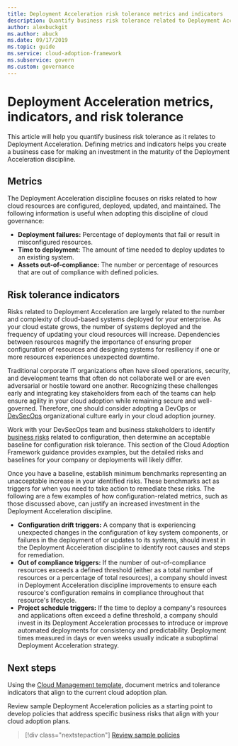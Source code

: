 ```yaml
---
title: Deployment Acceleration risk tolerance metrics and indicators
description: Quantify business risk tolerance related to Deployment Acceleration in the Microsoft Cloud Adoption Framework for Azure.
author: alexbuckgit
ms.author: abuck
ms.date: 09/17/2019
ms.topic: guide
ms.service: cloud-adoption-framework
ms.subservice: govern
ms.custom: governance
---
```


# Deployment Acceleration metrics, indicators, and risk tolerance

This article will help you quantify business risk tolerance as it relates to Deployment Acceleration. Defining metrics and indicators helps you create a business case for making an investment in the maturity of the Deployment Acceleration discipline.

## Metrics

The Deployment Acceleration discipline focuses on risks related to how cloud resources are configured, deployed, updated, and maintained. The following information is useful when adopting this discipline of cloud governance:

- **Deployment failures:** Percentage of deployments that fail or result in misconfigured resources.
- **Time to deployment:** The amount of time needed to deploy updates to an existing system.
- **Assets out-of-compliance:** The number or percentage of resources that are out of compliance with defined policies.

## Risk tolerance indicators

Risks related to Deployment Acceleration are largely related to the number and complexity of cloud-based systems deployed for your enterprise. As your cloud estate grows, the number of systems deployed and the frequency of updating your cloud resources will increase. Dependencies between resources magnify the importance of ensuring proper configuration of resources and designing systems for resiliency if one or more resources experiences unexpected downtime.

<!-- "en-us" location is required for the URL below. -->

Traditional corporate IT organizations often have siloed operations, security, and development teams that often do not collaborate well or are even adversarial or hostile toward one another. Recognizing these challenges early and integrating key stakeholders from each of the teams can help ensure agility in your cloud adoption while remaining secure and well-governed. Therefore, one should consider adopting a DevOps or [DevSecOps](https://www.microsoft.com/en-us/securityengineering/devsecops) organizational culture early in your cloud adoption journey.

Work with your DevSecOps team and business stakeholders to identify [business risks](./business-risks.md) related to configuration, then determine an acceptable baseline for configuration risk tolerance. This section of the Cloud Adoption Framework guidance provides examples, but the detailed risks and baselines for your company or deployments will likely differ.

Once you have a baseline, establish minimum benchmarks representing an unacceptable increase in your identified risks. These benchmarks act as triggers for when you need to take action to remediate these risks. The following are a few examples of how configuration-related metrics, such as those discussed above, can justify an increased investment in the Deployment Acceleration discipline.

- **Configuration drift triggers:** A company that is experiencing unexpected changes in the configuration of key system components, or failures in the deployment of or updates to its systems, should invest in the Deployment Acceleration discipline to identify root causes and steps for remediation.
- **Out of compliance triggers:** If the number of out-of-compliance resources exceeds a defined threshold (either as a total number of resources or a percentage of total resources), a company should invest in Deployment Acceleration discipline improvements to ensure each resource's configuration remains in compliance throughout that resource's lifecycle.
- **Project schedule triggers:** If the time to deploy a company's resources and applications often exceed a define threshold, a company should invest in its Deployment Acceleration processes to introduce or improve automated deployments for consistency and predictability. Deployment times measured in days or even weeks usually indicate a suboptimal Deployment Acceleration strategy.

## Next steps

Using the [Cloud Management template](./template.md), document metrics and tolerance indicators that align to the current cloud adoption plan.

Review sample Deployment Acceleration policies as a starting point to develop policies that address specific business risks that align with your cloud adoption plans.

> [!div class="nextstepaction"]
> [Review sample policies](./policy-statements.md)
